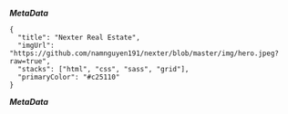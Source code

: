 ***MetaData***
```
{
  "title": "Nexter Real Estate",
  "imgUrl": "https://github.com/namnguyen191/nexter/blob/master/img/hero.jpeg?raw=true",
  "stacks": ["html", "css", "sass", "grid"],
  "primaryColor": "#c25110"
}
```
***MetaData***
